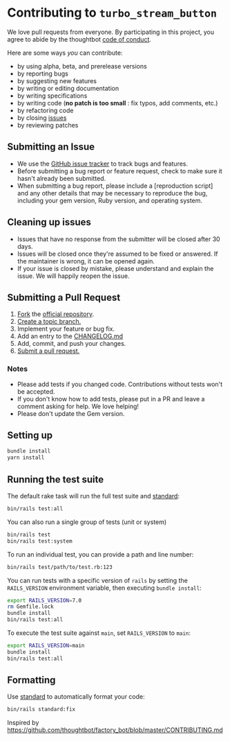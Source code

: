 # Contributing to `turbo_stream_button`

We love pull requests from everyone. By participating in this project, you
agree to abide by the thoughtbot [code of conduct][].

[code of conduct]: https://thoughtbot.com/open-source-code-of-conduct

Here are some ways *you* can contribute:

* by using alpha, beta, and prerelease versions
* by reporting bugs
* by suggesting new features
* by writing or editing documentation
* by writing specifications
* by writing code (**no patch is too small** : fix typos, add comments, etc.)
* by refactoring code
* by closing [issues][]
* by reviewing patches

[issues]: https://github.com/seanpdoyle/turbo_stream_button/issues

## Submitting an Issue

* We use the [GitHub issue tracker][issues] to track bugs and features.
* Before submitting a bug report or feature request, check to make sure it hasn't
  already been submitted.
* When submitting a bug report, please include a [reproduction script] and any
  other details that may be necessary to reproduce the bug, including your gem
  version, Ruby version, and operating system.

## Cleaning up issues

* Issues that have no response from the submitter will be closed after 30 days.
* Issues will be closed once they're assumed to be fixed or answered. If the
  maintainer is wrong, it can be opened again.
* If your issue is closed by mistake, please understand and explain the issue.
  We will happily reopen the issue.

## Submitting a Pull Request

1. [Fork][fork] the [official repository][repo].
1. [Create a topic branch.][branch]
1. Implement your feature or bug fix.
1. Add an entry to the [CHANGELOG.md](./CHANGELOG.md)
1. Add, commit, and push your changes.
1. [Submit a pull request.][pr]

### Notes

* Please add tests if you changed code. Contributions without tests won't be accepted.
* If you don't know how to add tests, please put in a PR and leave a comment
  asking for help. We love helping!
* Please don't update the Gem version.

## Setting up

```sh
bundle install
yarn install
```

## Running the test suite

The default rake task will run the full test suite and [standard]:

```sh
bin/rails test:all
```

You can also run a single group of tests (unit or system)

```sh
bin/rails test
bin/rails test:system
```

To run an individual test, you can provide a path and line number:

```sh
bin/rails test/path/to/test.rb:123
```

You can run tests with a specific version of `rails` by setting the
`RAILS_VERSION` environment variable, then executing `bundle install`:

```sh
export RAILS_VERSION=7.0
rm Gemfile.lock
bundle install
bin/rails test:all
```

To execute the test suite against `main`, set `RAILS_VERSION` to `main`:

```sh
export RAILS_VERSION=main
bundle install
bin/rails test:all
```

## Formatting

Use [standard] to automatically format your code:

```sh
bin/rails standard:fix
```

[repo]: https://github.com/seanpdoyle/turbo_stream_button/tree/main
[fork]: https://help.github.com/articles/fork-a-repo/
[branch]: https://help.github.com/articles/creating-and-deleting-branches-within-your-repository/
[pr]: https://help.github.com/articles/using-pull-requests/
[standard]: https://github.com/testdouble/standard

Inspired by https://github.com/thoughtbot/factory_bot/blob/master/CONTRIBUTING.md
